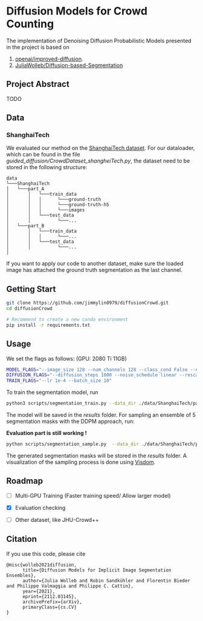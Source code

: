 # **Diffusion Models for Crowd Counting**

The implementation of Denoising Diffusion Probabilistic Models presented in the project is based on 
1. [openai/improved-diffusion](https://github.com/openai/improved-diffusion).
2. [JuliaWolleb/Diffusion-based-Segmentation](https://github.com/JuliaWolleb/Diffusion-based-Segmentation)

## **Project Abstract**

TODO


## **Data**

### **ShanghaiTech**
We evaluated our method on the [ShanghaiTech dataset](https://www.kaggle.com/datasets/tthien/shanghaitech-with-people-density-map).
For our dataloader, which can be found in the file *guided_diffusion/CrowdDataset_shangheiTech.py*, the dataset need to be stored in the following structure:

```
data
└───ShanghaiTech
│   └───part_A
│       │   └───train_data
│       │   │      └───ground-truth
│       │   │      └───ground-truth-h5
│       │   │      └───images
│       │   └───test_data
│       │          └───...
│   └───part_B
│       │   └───train_data
│       │   │      └───...
│       │   └───test_data
│       │          └───...
│

```

If you want to apply our code to another dataset, make sure the loaded image has attached the ground truth segmentation as the last channel.

## **Getting Start**

```bash
git clone https://github.com/jimmylin0979/diffusionCrowd.git
cd diffusionCrowd

# Recommend to create a new conda environment
pip install -r requirements.txt
```

## **Usage**

We set the flags as follows: (GPU: 2080 Ti 11GB)

```bash
MODEL_FLAGS="--image_size 128 --num_channels 128 --class_cond False --num_res_blocks 2 --num_heads 1 --learn_sigma True --use_scale_shift_norm False --attention_resolutions 16"
DIFFUSION_FLAGS="--diffusion_steps 1000 --noise_schedule linear --rescale_learned_sigmas False --rescale_timesteps False"
TRAIN_FLAGS="--lr 1e-4 --batch_size 10"
```
To train the segmentation model, run

```bash
python3 scripts/segmentation_train.py --data_dir ./data/ShanghaiTech/part_A/train_data $TRAIN_FLAGS $MODEL_FLAGS $DIFFUSION_FLAGS
```
The model will be saved in the *results* folder.
For sampling an ensemble of 5 segmentation masks with the DDPM approach, run:

**Evaluation part is still working !**
```bash
python scripts/segmentation_sample.py  --data_dir ./data/ShanghaiTech/part_A/test_data  --model_path ./results/savedmodel.pt --num_ensemble=5 $MODEL_FLAGS $DIFFUSION_FLAGS
```
The generated segmentation masks will be stored in the *results* folder. A visualization of the sampling process is done using [Visdom](https://github.com/fossasia/visdom).

## **Roadmap**

- [ ] Multi-GPU Training (Faster training speed/ Allow larger model)
- [x] Evaluation checking
- [ ] Other dataset, like JHU-Crowd++


## **Citation**
If you use this code, please cite

```
@misc{wolleb2021diffusion,
      title={Diffusion Models for Implicit Image Segmentation Ensembles}, 
      author={Julia Wolleb and Robin Sandkühler and Florentin Bieder and Philippe Valmaggia and Philippe C. Cattin},
      year={2021},
      eprint={2112.03145},
      archivePrefix={arXiv},
      primaryClass={cs.CV}
}
```
